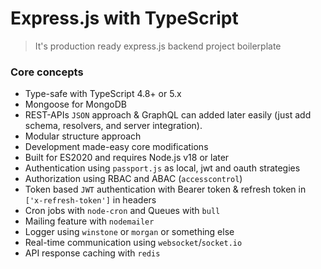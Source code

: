 # Express.js with TypeScript

> It's production ready express.js backend project boilerplate

### Core concepts

- Type-safe with TypeScript 4.8+ or 5.x
- Mongoose for MongoDB
- REST-APIs `JSON` approach & GraphQL can added later easily (just add schema, resolvers, and server integration).
- Modular structure approach
- Development made-easy core modifications
- Built for ES2020 and requires Node.js v18 or later
- Authentication using `passport.js` as local, jwt and oauth strategies
- Authorization using RBAC and ABAC (`accesscontrol`)
- Token based `JWT` authentication with Bearer token & refresh token in `['x-refresh-token']` in headers
- Cron jobs with `node-cron` and Queues with `bull`
- Mailing feature with `nodemailer`
- Logger using `winstone` or `morgan` or something else
- Real-time communication using `websocket`/`socket.io`
- API response caching with `redis`
